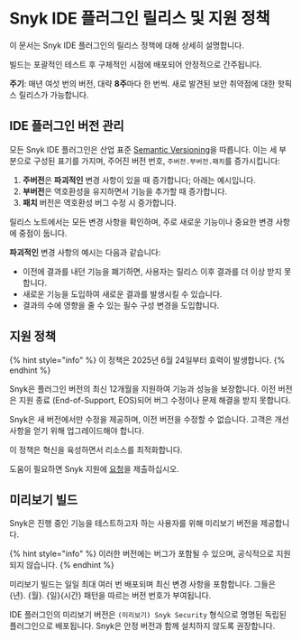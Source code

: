 # Snyk IDE 플러그인 릴리스 및 지원 정책

이 문서는 Snyk IDE 플러그인의 릴리스 정책에 대해 상세히 설명합니다.

빌드는 포괄적인 테스트 후 구체적인 시점에 배포되어 안정적으로 간주됩니다.

**주기**: 매년 여섯 번의 버전, 대략 **8주**마다 한 번씩. 새로 발견된 보안 취약점에 대한 핫픽스 릴리스가 가능합니다.

## IDE 플러그인 버전 관리

모든 Snyk IDE 플러그인은 산업 표준 [Semantic Versioning](https://semver.org/)을 따릅니다. 이는 세 부분으로 구성된 표기를 가지며, 주어진 버전 번호, `주버전.부버전.패치`를 증가시킵니다:

1. **주버전**은 **파괴적인** 변경 사항이 있을 때 증가합니다; 아래는 예시입니다.
2. **부버전**은 역호환성을 유지하면서 기능을 추가할 때 증가합니다.
3. **패치** 버전은 역호환성 버그 수정 시 증가합니다.

릴리스 노트에서는 모든 변경 사항을 확인하며, 주로 새로운 기능이나 중요한 변경 사항에 중점이 둡니다.

**파괴적인** 변경 사항의 예시는 다음과 같습니다:

* 이전에 결과를 내던 기능을 폐기하면, 사용자는 릴리스 이후 결과를 더 이상 받지 못합니다.
* 새로운 기능을 도입하여 새로운 결과를 발생시킬 수 있습니다.
* 결과의 수에 영향을 줄 수 있는 필수 구성 변경을 도입합니다.

## 지원 정책

{% hint style="info" %}
이 정책은 2025년 6월 24일부터 효력이 발생합니다.
{% endhint %}

Snyk은 플러그인 버전의 최신 12개월을 지원하여 기능과 성능을 보장합니다. 이전 버전은 지원 종료 (End-of-Support, EOS)되어 버그 수정이나 문제 해결을 받지 못합니다.

Snyk은 새 버전에서만 수정을 제공하며, 이전 버전을 수정할 수 없습니다. 고객은 개선 사항을 얻기 위해 업그레이드해야 합니다.

이 정책은 혁신을 육성하면서 리소스를 최적화합니다.

도움이 필요하면 Snyk 지원에 [요청](https://support.snyk.io)을 제출하십시오.

## 미리보기 빌드

Snyk은 진행 중인 기능을 테스트하고자 하는 사용자를 위해 미리보기 버전을 제공합니다.

{% hint style="info" %}
이러한 버전에는 버그가 포함될 수 있으며, 공식적으로 지원되지 않습니다.
{% endhint %}

미리보기 빌드는 일일 최대 여러 번 배포되며 최신 변경 사항을 포함합니다. 그들은 {년}. {월}. {일}{시간} 패턴을 따르는 버전 번호가 부여됩니다.

IDE 플러그인의 미리보기 버전은 `(미리보기) Snyk Security` 형식으로 명명된 독립된 플러그인으로 배포됩니다. Snyk은 안정 버전과 함께 설치하지 않도록 권장합니다.
